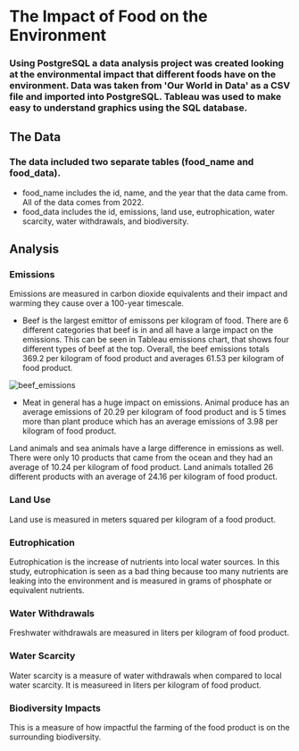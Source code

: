 # The Impact of Food on the Environment

### Using PostgreSQL a data analysis project was created looking at the environmental impact that different foods have on the environment. Data was taken from 'Our World in Data' as a CSV file and imported into PostgreSQL. Tableau was used to make easy to understand graphics using the SQL database.

## The Data
### The data included two separate tables (food_name and food_data). 
- food_name includes the id, name, and the year that the data came from.  All of the data comes from 2022. 
- food_data includes the id, emissions, land use, eutrophication, water scarcity, water withdrawals, and biodiversity.

## Analysis
### Emissions
Emissions are measured in carbon dioxide equivalents and their impact and warming they cause over a 100-year timescale.

- Beef is the largest emittor of emissons per kilogram of food.  There are 6 different categories that beef is in and all have a large impact on the emissions. This can be seen in Tableau emissions chart, that shows four different types of beef at the top. Overall, the beef emissions totals 369.2 per kilogram of food product and averages 61.53 per kilogram of food product.

![beef_emissions]()

- Meat in general has a huge impact on emissions. Animal produce has an average emissions of 20.29 per kilogram of food product and is 5 times more than plant produce which has an average emissions of 3.98 per kilogram of food product.

Land animals and sea animals have a large difference in emissions as well. There were only 10 products that came from the ocean and they had an average of 10.24 per kilogram of food product. Land animals totalled 26 different products with an average of 24.16 per kilogram of food product.


### Land Use
Land use is measured in meters squared per kilogram of a food product.

### Eutrophication
Eutrophication is the increase of nutrients into local water sources. In this study, eutrophication is seen as a bad thing because too many nutrients are leaking into the environment and is measured in grams of phosphate or equivalent nutrients.

### Water Withdrawals
Freshwater withdrawals are measured in liters per kilogram of food product.

### Water Scarcity
Water scarcity is a measure of water withdrawals when compared to local water scarcity.  It is measureed in liters per kilogram of food product.

### Biodiversity Impacts
This is a measure of how impactful the farming of the food product is on the surrounding biodiversity.
